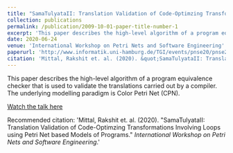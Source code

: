```yaml
---
title: "SamaTulyataII: Translation Validation of Code-Optimzing Transformations Involving Loops using Petri Net based Models of Programs"
collection: publications
permalink: /publication/2009-10-01-paper-title-number-1
excerpt: 'This paper describes the high-level algorithm of a program equivalence checker'
date: 2020-06-24
venue: 'International Workshop on Petri Nets and Software Engineering'
paperurl: 'http://www.informatik.uni-hamburg.de/TGI/events/pnse20/pnse20-preview-add/paper9.pdf'
citation: 'Mittal, Rakshit et. al. (2020). &quot;SamaTulyataII: Translation Validation of Code-Optimzing Transformations Involving Loops using Petri Net based Models of Programs.&quot; <i>International Workshop on Petri Nets and Software Engineering</i>.'
---
```

This paper describes the high-level algorithm of a program equivalence checker that is used to validate the translations carried out by a compiler. The underlying modelling paradigm is Color Petri Net (CPN).

[Watch the talk here](https://youtu.be/FqxCCwEAEec)

Recommended citation: 'Mittal, Rakshit et. al. (2020). &quot;SamaTulyataII: Translation Validation of Code-Optimzing Transformations Involving Loops using Petri Net based Models of Programs.&quot; <i>International Workshop on Petri Nets and Software Engineering</i>.'

